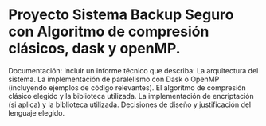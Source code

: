 # Proyecto Sistema Backup Seguro con Algoritmo de compresión clásicos, dask y openMP.
Documentación: Incluir un informe técnico que describa:
La arquitectura del sistema.
La implementación de paralelismo con Dask o OpenMP (incluyendo ejemplos de código relevantes).
El algoritmo de compresión clásico elegido y la biblioteca utilizada.
La implementación de encriptación (si aplica) y la biblioteca utilizada.
Decisiones de diseño y justificación del lenguaje elegido.

